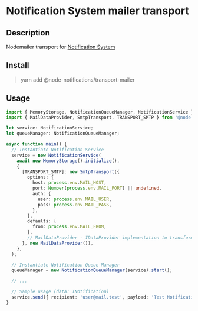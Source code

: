 # Notification System mailer transport

## Description

Nodemailer transport for [Notification System](https://www.npmjs.com/package/@node-notifications/core)

## Install

> yarn add @node-notifications/transport-mailer

## Usage

```typescript
import { MemoryStorage, NotificationQueueManager, NotificationService } from '@node-notifications/core';
import { MailDataProvider, SmtpTransport, TRANSPORT_SMTP } from '@node-notifications/transport-mailer';

let service: NotificationService;
let queueManager: NotificationQueueManager;

async function main() {
  // Instantiate Notification Service
  service = new NotificationService(
    await new MemoryStorage().initialize(),
    {
      [TRANSPORT_SMTP]: new SmtpTransport({
        options: {
          host: process.env.MAIL_HOST,
          port: Number(process.env.MAIL_PORT) || undefined,
          auth: {
            user: process.env.MAIL_USER,
            pass: process.env.MAIL_PASS,
          },
        },
        defaults: {
          from: process.env.MAIL_FROM,
        },
        // MailDataProvider - IDataProvider implementation to transform data from `INotification` format to `IMailData` format
      }, new MailDataProvider()),
    },
  );

  // Instantiate Notification Queue Manager
  queueManager = new NotificationQueueManager(service).start();

  // ...

  // Sample usage (data: INotification)
  service.send({ recipient: 'user@mail.test', payload: 'Test Notification', transports: [TRANSPORT_SMTP] }).then();
}
```
